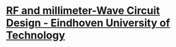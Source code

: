 # [RF and millimeter-Wave Circuit Design - Eindhoven University of Technology](https://www.coursera.org/learn/rf-mmwave-circuit-design)
